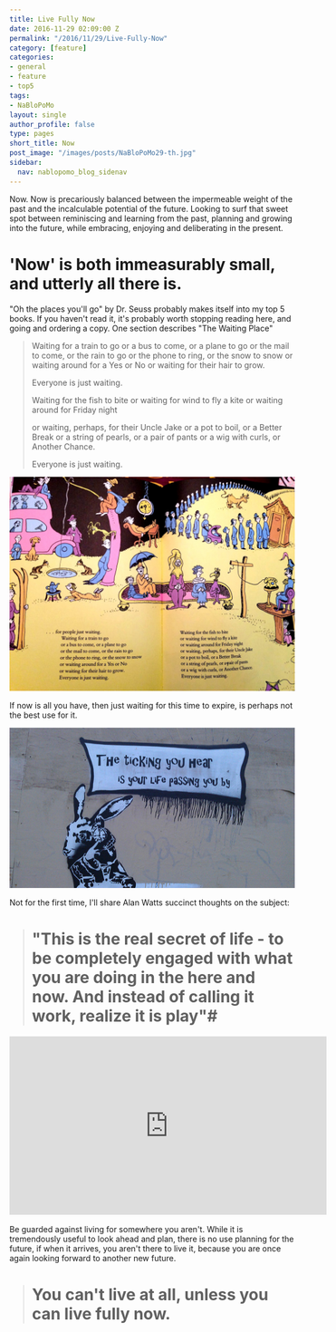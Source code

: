 ```yaml
---
title: Live Fully Now
date: 2016-11-29 02:09:00 Z
permalink: "/2016/11/29/Live-Fully-Now"
category: [feature]
categories:
- general
- feature
- top5
tags:
- NaBloPoMo
layout: single
author_profile: false
type: pages
short_title: Now
post_image: "/images/posts/NaBloPoMo29-th.jpg"
sidebar:
  nav: nablopomo_blog_sidenav
---
```


Now.
Now is precariously balanced between the impermeable weight of the past and the incalculable potential of the future. Looking to surf that sweet spot between reminiscing and learning from the past, planning and growing into the future, while embracing, enjoying and deliberating in the present.  

# 'Now' is both immeasurably small, and utterly all there is.


"Oh the places you'll go" by Dr. Seuss probably makes itself into my top 5 books. If you haven't read it, it's probably worth stopping reading here, and going and ordering a copy. One section describes "The Waiting Place"

> Waiting for a train to go or a bus to come,
or a plane to go or the mail to come,
or the rain to go or the phone to ring,
or the snow to snow or waiting around for a Yes or No
or waiting for their hair to grow.
>
> Everyone is just waiting.
>
> Waiting for the fish to bite
or waiting for wind to fly a kite
or waiting around for Friday night
>
> or waiting, perhaps, for their Uncle Jake
or a pot to boil, or a Better Break
or a string of pearls, or a pair of pants
or a wig with curls, or Another Chance.
>
> Everyone is just waiting.


![The Waiting Place](/images/posts/NaBloPoMo29-waiting.jpg)

If now is all you have, then just waiting for this time to expire, is perhaps not the best use for it.


![The ticking you hear](/images/posts/NaBloPoMo29-ticking.jpg)  


Not for the first time, I'll share Alan Watts succinct thoughts on the subject:  

># "This is the real secret of life - to be completely engaged with what you are doing in the here and now. And instead of calling it work, realize it is play"#

<iframe width="560" height="315" src="https://www.youtube.com/embed/HdqVF7-8wng?rel=0" frameborder="0" allowfullscreen></iframe>



Be guarded against living for somewhere you aren't. While it is tremendously useful to look ahead and plan, there is no use planning for the future, if when it arrives, you aren't there to live it, because you are once again looking forward to another new future.

> # You can't live at all, unless you can live fully now.
